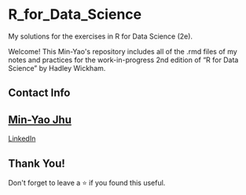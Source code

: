 # R_for_Data_Science
My solutions for the exercises in R for Data Science (2e).

Welcome! This Min-Yao's repository includes all of the .rmd files of my notes and practices for the work-in-progress 2nd edition of “R for Data Science” by Hadley Wickham.

## Contact Info

## [Min-Yao Jhu](mailto:myj23@cam.ac.uk)  
[LinkedIn](www.linkedin.com/in/min-yao-jhu)

## Thank You!  

Don't forget to leave a ⭐ if you found this useful.
